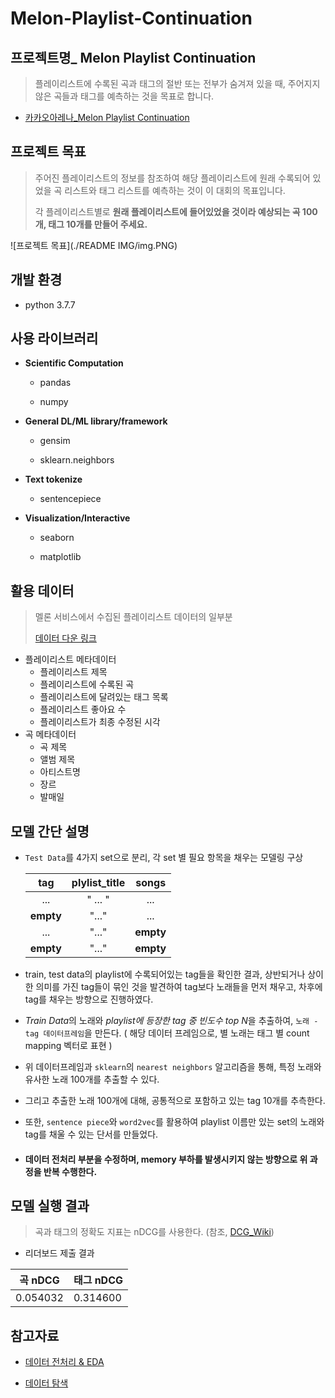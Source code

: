 # Melon-Playlist-Continuation
## 프로젝트명_ Melon Playlist Continuation



> 플레이리스트에 수록된 곡과 태그의 절반 또는 전부가 숨겨져 있을 때, 주어지지 않은 곡들과 태그를 예측하는 것을 목표로 합니다.

- [카카오아레나_Melon Playlist Continuation](https://arena.kakao.com/c/7)



## 프로젝트 목표

> 주어진 플레이리스트의 정보를 참조하여 해당 플레이리스트에 원래 수록되어 있었을 곡 리스트와 태그 리스트를 예측하는 것이 이 대회의 목표입니다.
>
> 각 플레이리스트별로 **원래 플레이리스트에 들어있었을 것이라 예상되는 곡 100개, 태그 10개를 만들어 주세요.**

![프로젝트 목표](./README IMG/img.PNG)



## 개발 환경

- python 3.7.7



## 사용 라이브러리

- **Scientific Computation**

  - pandas

  - numpy

    

- **General DL/ML library/framework**

  - gensim

  - sklearn.neighbors

    

- **Text tokenize**

  - sentencepiece




- **Visualization/Interactive**

  - seaborn

  - matplotlib

    

## 활용 데이터

> 멜론 서비스에서 수집된 플레이리스트 데이터의 일부분
>
> [데이터 다운 링크](https://arena.kakao.com/c/7/data)



- 플레이리스트 메타데이터
  - 플레이리스트 제목
  - 플레이리스트에 수록된 곡
  - 플레이리스트에 달려있는 태그 목록
  - 플레이리스트 좋아요 수
  - 플레이리스트가 최종 수정된 시각
- 곡 메타데이터
  - 곡 제목
  - 앨범 제목
  - 아티스트명
  - 장르
  - 발매일



## 모델 간단 설명

- `Test Data`를 4가지 set으로 분리, 각 set 별 필요 항목을 채우는 모델링 구상

  | tag  | plylist_title | songs |
  | :--: | :-----------: | :---: |
  |...|" ... "|...|
  |**empty**|       "..."        |  ...  |
  |...|"..."|**empty**|
  |**empty**|"..."|**empty**|

- train, test data의 playlist에 수록되어있는 tag들을 확인한 결과, 상반되거나 상이한 의미를 가진 tag들이 묶인 것을 발견하여 tag보다 노래들을 먼저 채우고, 차후에 tag를 채우는 방향으로 진행하였다.


- *Train Data*의 노래와 *playlist에 등장한 tag 중 빈도수 top N*을 추출하여, `노래 - tag 데이터프레임`을 만든다. ( 해당 데이터 프레임으로, 별 노래는 태그 별 count mapping 벡터로 표현 )

- 위 데이터프레임과 `sklearn`의 `nearest neighbors` 알고리즘을 통해, 특정 노래와 유사한 노래 100개를 추출할 수 있다.

- 그리고 추출한 노래 100개에 대해, 공통적으로 포함하고 있는 tag 10개를 추측한다.

- 또한, `sentence piece`와 `word2vec`를 활용하여 playlist 이름만 있는 set의 노래와 tag를 채울 수 있는 단서를 만들었다.

- #### 데이터 전처리 부분을 수정하며, memory 부하를 발생시키지 않는 방향으로 위 과정을 반복 수행한다.



## 모델 실행 결과

> 곡과 태그의 정확도 지표는 nDCG를 사용한다. (참조, [DCG_Wiki](https://en.wikipedia.org/wiki/Discounted_cumulative_gain))



- 리더보드 제출 결과

| 곡 nDCG  | 태그 nDCG |
| -------- | --------- |
| 0.054032 | 0.314600  |



## 참고자료

- [데이터 전처리 & EDA](https://arena.kakao.com/forum/topics/191)

- [데이터 탐색](https://brunch.co.kr/@kakao-it/343)
